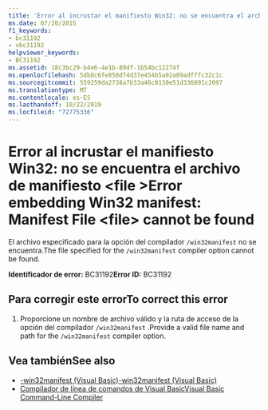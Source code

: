 ```yaml
---
title: 'Error al incrustar el manifiesto Win32: no se encuentra el archivo de manifiesto <file>'
ms.date: 07/20/2015
f1_keywords:
- bc31192
- vbc31192
helpviewer_keywords:
- BC31192
ms.assetid: 18c3bc29-b4e6-4e1b-89df-1b54bc12274f
ms.openlocfilehash: 5db8c6fe858d74d37e454b5a02a09adfffc32c1c
ms.sourcegitcommit: 559259da2738a7b33a46c0130e51d336091c2097
ms.translationtype: MT
ms.contentlocale: es-ES
ms.lasthandoff: 10/22/2019
ms.locfileid: "72775336"
---
```

# <a name="error-embedding-win32-manifest-manifest-file-file-cannot-be-found"></a><span data-ttu-id="6110a-102">Error al incrustar el manifiesto Win32: no se encuentra el archivo de manifiesto \<file ></span><span class="sxs-lookup"><span data-stu-id="6110a-102">Error embedding Win32 manifest: Manifest File \<file> cannot be found</span></span>
<span data-ttu-id="6110a-103">El archivo especificado para la opción del compilador `/win32manifest` no se encuentra.</span><span class="sxs-lookup"><span data-stu-id="6110a-103">The file specified for the `/win32manifest` compiler option cannot be found.</span></span>  
  
 <span data-ttu-id="6110a-104">**Identificador de error:** BC31192</span><span class="sxs-lookup"><span data-stu-id="6110a-104">**Error ID:** BC31192</span></span>  
  
## <a name="to-correct-this-error"></a><span data-ttu-id="6110a-105">Para corregir este error</span><span class="sxs-lookup"><span data-stu-id="6110a-105">To correct this error</span></span>  
  
1. <span data-ttu-id="6110a-106">Proporcione un nombre de archivo válido y la ruta de acceso de la opción del compilador `/win32manifest` .</span><span class="sxs-lookup"><span data-stu-id="6110a-106">Provide a valid file name and path for the `/win32manifest` compiler option.</span></span>  
  
## <a name="see-also"></a><span data-ttu-id="6110a-107">Vea también</span><span class="sxs-lookup"><span data-stu-id="6110a-107">See also</span></span>

- [<span data-ttu-id="6110a-108">-win32manifest (Visual Basic)</span><span class="sxs-lookup"><span data-stu-id="6110a-108">-win32manifest (Visual Basic)</span></span>](../../visual-basic/reference/command-line-compiler/win32manifest.md)
- [<span data-ttu-id="6110a-109">Compilador de línea de comandos de Visual Basic</span><span class="sxs-lookup"><span data-stu-id="6110a-109">Visual Basic Command-Line Compiler</span></span>](../../visual-basic/reference/command-line-compiler/index.md)
